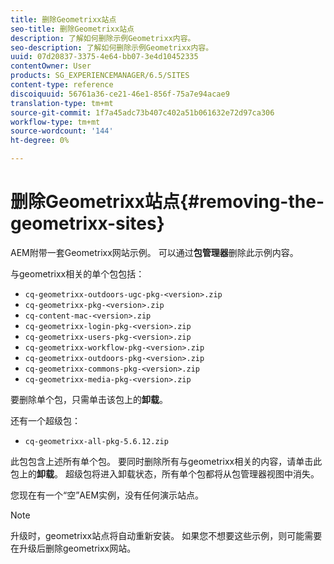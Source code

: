 ```yaml
---
title: 删除Geometrixx站点
seo-title: 删除Geometrixx站点
description: 了解如何删除示例Geometrixx内容。
seo-description: 了解如何删除示例Geometrixx内容。
uuid: 07d20837-3375-4e64-bb07-3e4d10452335
contentOwner: User
products: SG_EXPERIENCEMANAGER/6.5/SITES
content-type: reference
discoiquuid: 56761a36-ce21-46e1-856f-75a7e94acae9
translation-type: tm+mt
source-git-commit: 1f7a45adc73b407c402a51b061632e72d97ca306
workflow-type: tm+mt
source-wordcount: '144'
ht-degree: 0%

---
```



# 删除Geometrixx站点{#removing-the-geometrixx-sites}

AEM附带一套Geometrixx网站示例。 可以通过&#x200B;**包管理器**&#x200B;删除此示例内容。

与geometrixx相关的单个包包括：

* `cq-geometrixx-outdoors-ugc-pkg-<version>.zip`
* `cq-geometrixx-pkg-<version>.zip`
* `cq-content-mac-<version>.zip`
* `cq-geometrixx-login-pkg-<version>.zip`
* `cq-geometrixx-users-pkg-<version>.zip`
* `cq-geometrixx-workflow-pkg-<version>.zip`
* `cq-geometrixx-outdoors-pkg-<version>.zip`
* `cq-geometrixx-commons-pkg-<version>.zip`
* `cq-geometrixx-media-pkg-<version>.zip`

要删除单个包，只需单击该包上的&#x200B;**卸载**。

还有一个超级包：

* `cq-geometrixx-all-pkg-5.6.12.zip`

此包包含上述所有单个包。 要同时删除所有与geometrixx相关的内容，请单击此包上的&#x200B;**卸载**。 超级包将进入卸载状态，所有单个包都将从包管理器视图中消失。

您现在有一个“空”AEM实例，没有任何演示站点。

>[!NOTE]
>
>升级时，geometrixx站点将自动重新安装。 如果您不想要这些示例，则可能需要在升级后删除geometrixx网站。

